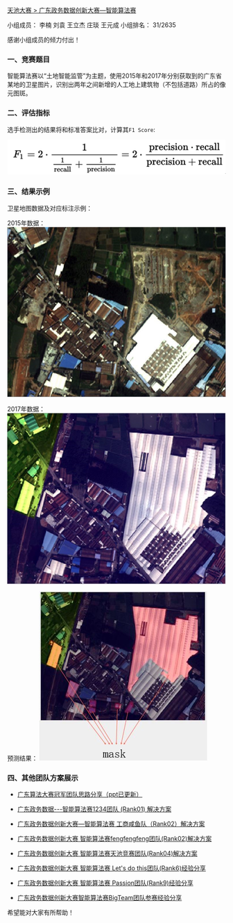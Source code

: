 [ 天池大赛 > 广东政务数据创新大赛—智能算法赛](https://tianchi.aliyun.com/competition/introduction.htm?spm=5176.100066.0.0.5935d780QGGkRV&raceId=231615)

小组成员： 李楠 刘袁 王立杰 庄琰 王元成
小组排名： 31/2635

感谢小组成员的倾力付出！

### 一、竞赛题目
智能算法赛以“土地智能监管”为主题，使用2015年和2017年分别获取到的广东省某地的卫星图片，识别出两年之间新增的人工地上建筑物（不包括道路）所占的像元图斑。


### 二、评估指标

选手检测出的结果将和标准答案比对，计算其`F1 Score`:

![](img/F1_score.png)

### 三、结果示例
卫星地图数据及对应标注示例：

2015年数据：
![](img/sample02_data_2015.jpg)

2017年数据：
![](img/sample02_data_2017.jpg)

预测结果：
![](img/sample02_label.jpg)

### 四、其他团队方案展示

- [广东算法大赛冠军团队思路分享（ppt已更新）](https://tianchi.aliyun.com/forum/new_articleDetail.html?spm=5176.8366600.0.0.1f8b311f8xCJkr&raceId=231615&postsId=3527)

- [广东政务数据---智能算法赛1234团队 (Rank01) 解决方案](https://tianchi.aliyun.com/forum/new_articleDetail.html?spm=5176.8366600.0.0.1f8b311f8xCJkr&raceId=231615&postsId=3483)
- [广东政务数据创新大赛—智能算法赛 工商咸鱼队（Rank02）解决方案](https://tianchi.aliyun.com/forum/new_articleDetail.html?spm=5176.8366600.0.0.1f8b311f8xCJkr&raceId=231615&postsId=3480)

- [广东政务数据创新大赛 智能算法赛fengfengfeng团队(Rank02)解决方案](https://tianchi.aliyun.com/forum/new_articleDetail.html?spm=5176.8366600.0.0.1f8b311f8xCJkr&raceId=231615&postsId=3490)

- [广东政务数据创新大赛 智能算法赛天池竞赛团队(Rank04)解决方案](https://tianchi.aliyun.com/forum/new_articleDetail.html?spm=5176.8366600.0.0.1f8b311f8xCJkr&raceId=231615&postsId=3433)
- [广东政务数据创新大赛 智能算法赛 Let's do this团队(Rank6)经验分享](https://tianchi.aliyun.com/forum/new_articleDetail.html?spm=5176.8366600.0.0.1f8b311f8xCJkr&raceId=231615&postsId=3436)
- [广东政务数据创新大赛 智能算法赛 Passion团队(Rank9)经验分享](https://tianchi.aliyun.com/forum/new_articleDetail.html?spm=5176.8366600.0.0.1f8b311f8xCJkr&raceId=231615&postsId=3438)
- [广东政务数据创新大赛智能算法赛BigTeam团队参赛经验分享](https://tianchi.aliyun.com/forum/new_articleDetail.html?spm=5176.8366600.0.0.1f8b311f8xCJkr&raceId=231615&postsId=3437)

希望能对大家有所帮助！

